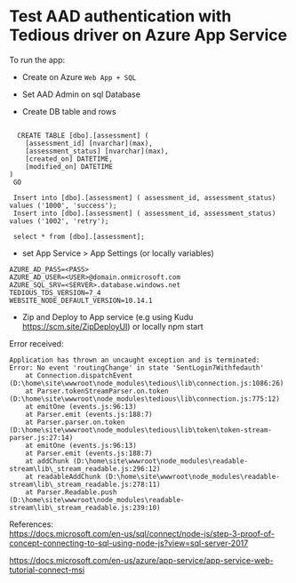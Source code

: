 # Test AAD authentication with Tedious driver on Azure App Service

To run the app:

- Create on Azure `Web App + SQL`
- Set AAD Admin on sql Database

- Create DB table and rows
```

  CREATE TABLE [dbo].[assessment] (
    [assessment_id] [nvarchar](max),        
    [assessment_status] [nvarchar](max),
    [created_on] DATETIME,
    [modified_on] DATETIME
)
 GO

 Insert into [dbo].[assessment] ( assessment_id, assessment_status) values ('1000', 'success');
 Insert into [dbo].[assessment] ( assessment_id, assessment_status) values ('1002', 'retry');

 select * from [dbo].[assessment];
 ```

- set App Service > App Settings (or locally variables)

```
AZURE_AD_PASS=<PASS>
AZURE_AD_USER=<USER>@domain.onmicrosoft.com
AZURE_SQL_SRV=<SERVER>.database.windows.net
TEDIOUS_TDS_VERSION=7_4
WEBSITE_NODE_DEFAULT_VERSION=10.14.1
```
- Zip and Deploy to App service (e.g using Kudu https://scm.site/ZipDeployUI) or locally npm start


Error received:
```
Application has thrown an uncaught exception and is terminated:
Error: No event 'routingChange' in state 'SentLogin7Withfedauth'
    at Connection.dispatchEvent (D:\home\site\wwwroot\node_modules\tedious\lib\connection.js:1086:26)
    at Parser.tokenStreamParser.on.token (D:\home\site\wwwroot\node_modules\tedious\lib\connection.js:775:12)
    at emitOne (events.js:96:13)
    at Parser.emit (events.js:188:7)
    at Parser.parser.on.token (D:\home\site\wwwroot\node_modules\tedious\lib\token\token-stream-parser.js:27:14)
    at emitOne (events.js:96:13)
    at Parser.emit (events.js:188:7)
    at addChunk (D:\home\site\wwwroot\node_modules\readable-stream\lib\_stream_readable.js:296:12)
    at readableAddChunk (D:\home\site\wwwroot\node_modules\readable-stream\lib\_stream_readable.js:278:11)
    at Parser.Readable.push (D:\home\site\wwwroot\node_modules\readable-stream\lib\_stream_readable.js:239:10)
```

References:  
 https://docs.microsoft.com/en-us/sql/connect/node-js/step-3-proof-of-concept-connecting-to-sql-using-node-js?view=sql-server-2017

 https://docs.microsoft.com/en-us/azure/app-service/app-service-web-tutorial-connect-msi
